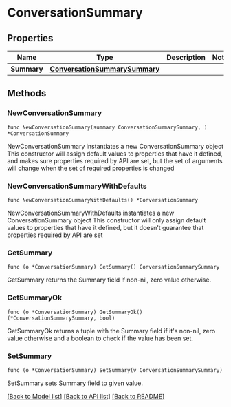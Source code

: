 # ConversationSummary

## Properties

Name | Type | Description | Notes
------------ | ------------- | ------------- | -------------
**Summary** | [**ConversationSummarySummary**](ConversationSummarySummary.md) |  | 

## Methods

### NewConversationSummary

`func NewConversationSummary(summary ConversationSummarySummary, ) *ConversationSummary`

NewConversationSummary instantiates a new ConversationSummary object
This constructor will assign default values to properties that have it defined,
and makes sure properties required by API are set, but the set of arguments
will change when the set of required properties is changed

### NewConversationSummaryWithDefaults

`func NewConversationSummaryWithDefaults() *ConversationSummary`

NewConversationSummaryWithDefaults instantiates a new ConversationSummary object
This constructor will only assign default values to properties that have it defined,
but it doesn't guarantee that properties required by API are set

### GetSummary

`func (o *ConversationSummary) GetSummary() ConversationSummarySummary`

GetSummary returns the Summary field if non-nil, zero value otherwise.

### GetSummaryOk

`func (o *ConversationSummary) GetSummaryOk() (*ConversationSummarySummary, bool)`

GetSummaryOk returns a tuple with the Summary field if it's non-nil, zero value otherwise
and a boolean to check if the value has been set.

### SetSummary

`func (o *ConversationSummary) SetSummary(v ConversationSummarySummary)`

SetSummary sets Summary field to given value.



[[Back to Model list]](../README.md#documentation-for-models) [[Back to API list]](../README.md#documentation-for-api-endpoints) [[Back to README]](../README.md)


